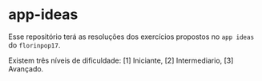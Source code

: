 # app-ideas
Esse repositório terá as resoluções dos exercícios propostos no `app ideas` do `florinpop17`.

Existem três níveis de dificuldade: [1] Iniciante, [2] Intermediario, [3] Avançado.
